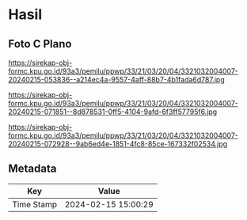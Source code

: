 # Hasil

## Foto C Plano

https://sirekap-obj-formc.kpu.go.id/93a3/pemilu/ppwp/33/21/03/20/04/3321032004007-20240215-053836--a214ec4a-9557-4aff-88b7-4b1fada6d787.jpg

https://sirekap-obj-formc.kpu.go.id/93a3/pemilu/ppwp/33/21/03/20/04/3321032004007-20240215-071851--8d878531-0ff5-4104-9afd-6f3ff57795f6.jpg

https://sirekap-obj-formc.kpu.go.id/93a3/pemilu/ppwp/33/21/03/20/04/3321032004007-20240215-072928--9ab6ed4e-1851-4fc8-85ce-167332f02534.jpg


## Metadata

| Key        | Value               |
| ---------- | ------------------- |
| Time Stamp | 2024-02-15 15:00:29 |



